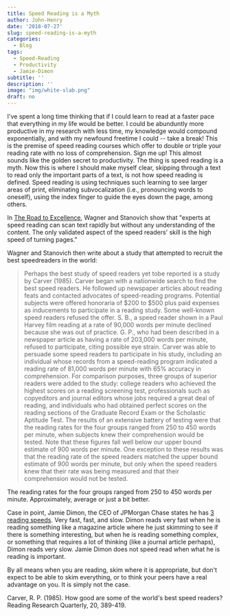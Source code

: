 ```yaml
---
title: Speed Reading is a Myth
author: John-Henry
date: '2018-07-27'
slug: speed-reading-is-a-myth
categories:
  - Blog
tags:
  - Speed-Reading
  - Productivity
  - Jamie-Dimon
subtitle: ''
description: ''
image: "img/white-slab.png"
draft: no
---
```


I've spent a long time thinking that if I could learn to read at a faster pace that everything in my life would be better. I could be abunduntly more productive in my research with less time, my knowledge would compound exponentially, and with my newfound freetime I could -- take a break! This is the premise of speed reading courses which offer to double or triple your reading rate with no loss of comprehension. Sign me up! This almost sounds like the golden secret to productivity. The thing is speed reading is a myth. Now this is where I should make myself clear, skipping through a text to read only the important parts of a text, is not how speed reading is defined. Speed reading is using techniques such learning to see larger areas of print, eliminating subvocalization (i.e., pronouncing words to oneself), using the index finger to guide the eyes down the page, among others.

In [The Road to Excellence](https://www.amazon.com/Road-Excellence-Acquisition-Performance-Sciences/dp/0805822321), Wagner and Stanovich show that "experts at speed reading can scan text rapidly but without any understanding of the content. The only validated aspect of the speed readers' skill is the high speed of turning pages."

Wagner and Stanovich then write about a study that attempted to recruit the best speedreaders in the world:

> Perhaps the best study of speed readers yet tobe reported is a study by
Carver (1985). Carver began with a nationwide search to find the best speed
readers. He followed up newspaper articles about reading feats and contacted
advocates of speed-reading programs. Potential subjects were
offered honoraria of $200 to $500 plus paid expenses as inducements to
participate in a reading study. Some well-known speed readers refused the
offer. S. B., a speed reader shown in a Paul Harvey film reading at a rate of
90,000 words per minute declined because she was out of practice. G. P.,
who had been described in a newspaper article as having a rate of 203,000
words per minute, refused to participate, citing possible eye strain.
Carver was able to persuade some speed readers to participate in his
study, including an individual whose records from a speed-reading program
indicated a reading rate of 81,000 words per minute with 65%
accuracy in comprehension. For comparison purposes, three groups of
superior readers were added to the study: college readers who achieved the
highest scores on a reading screening test, professionals such as copyeditors
and journal editors whose jobs required a great deal of reading, and
individuals who had obtained perfect scores on the reading sections of the
Graduate Record Exam or the Scholastic Aptitude Test.
The results of an extensive battery of testing were that the reading rates
for the four groups ranged from 250 to 450 words per minute, when subjects
knew their comprehension would be tested. Note that these figures fall well
below our upper bound estimate of 900 words per minute. One exception
to these results was that the reading rate of the speed readers matched the
upper bound estimate of 900 words per minute, but only when the speed
readers knew that their rate was being measured and that their comprehension
would not be tested.

The reading rates for the four groups ranged from 250 to 450 words per minute. Approximately, average or just a bit better.

Case in point, Jamie Dimon, the CEO of JPMorgan Chase states he has [3 reading speeds](https://youtu.be/IyEadGANbgM?t=37m14s). Very fast, fast, and slow. Dimon reads very fast when he is reading something like a magazine article where he just skimming to see if there is something interesting, but when he is reading something complex, or something that requires a lot of thinking (like a journal article perhaps), Dimon reads very slow. Jamie Dimon does not speed read when what he is reading is important.

By all means when you are reading, skim where it is appropriate, but don't expect to be able to skim everything, or to think your peers have a real advantage on you. It is simply not the case.

Carver, R. P. (1985). How good are some of the world's best speed readers? Reading Research Quarterly, 20, 389-419.
